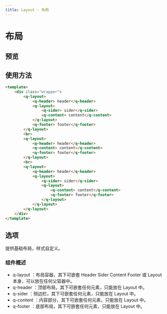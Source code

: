 ```yaml
---
title: Layout - 布局
---
```

# 布局
## 预览
<layout-demo></layout-demo>
 
## 使用方法
```html
<template>
    <div class="wrapper">
        <q-layout>
            <q-header> header</q-header>
            <q-layout>
                <q-sider> sider</q-sider>
                <q-content> content</q-content>
            </q-layout>
            <q-footer> footer</q-footer>
        </q-layout>
        <br>
        <q-layout>
            <q-header> header</q-header>
            <q-content> content</q-content>
            <q-footer> footer</q-footer>
        </q-layout>
        <br>
        <q-layout>
            <q-header> header</q-header>
            <q-layout>
                <q-sider> sider</q-sider>
                <q-layout>
                    <q-content> content</q-content>
                    <q-footer> footer</q-footer>
                </q-layout>
            </q-layout>
        </q-layout>
    </div>
</template>
```

## 选项

提供基础布局，样式自定义。
### 组件概述

* q-layout ：布局容器，其下可嵌套 Header Sider Content Footer 或 Layout 本身，可以放在任何父容器中。
* q-header ：顶部布局，其下可嵌套任何元素，只能放在 Layout 中。
* q-sider ：侧边栏，其下可嵌套任何元素，只能放在 Layout 中。
* q-content ：内容部分，其下可嵌套任何元素，只能放在 Layout 中。
* q-footer ：底部布局，其下可嵌套任何元素，只能放在 Layout 中。

